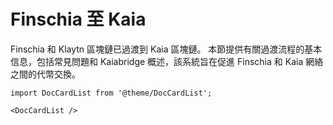 # Finschia 至 Kaia

Finschia 和 Klaytn 區塊鏈已過渡到 Kaia 區塊鏈。 本節提供有關過渡流程的基本信息，包括常見問題和 Kaiabridge 概述，該系統旨在促進 Finschia 和 Kaia 網絡之間的代幣交換。

```mdx-code-block
import DocCardList from '@theme/DocCardList';

<DocCardList />
```